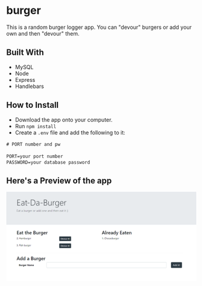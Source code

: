 # burger

This is a random burger logger app. You can "devour" burgers or add your own and then "devour" them.

## Built With

* MySQL
* Node
* Express
* Handlebars

## How to Install

* Download the app onto your computer.
* Run `npm install`
* Create a `.env` file and add the following to it:
```
# PORT number and pw

PORT=your port number
PASSWORD=your database password
```
## Here's a Preview of the app

![Preview](/public/assets/img/preview.PNG)